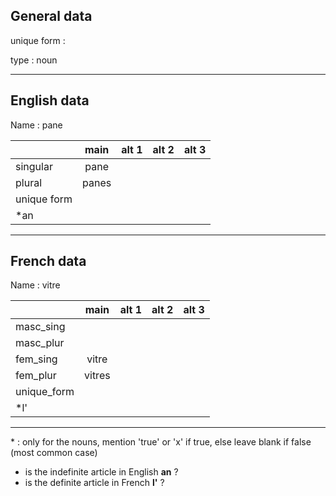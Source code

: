 ## General data

unique form :

type : noun

---

## English data

Name : pane

|             | main  | alt 1 | alt 2 | alt 3 |
| :---------- | :---: | :---: | :---: | ----- |
| singular    | pane  |       |       |       |
| plural      | panes |       |       |       |
| unique form |       |       |       |       |
| \*an        |       |       |       |       |

---

## French data

Name : vitre

|             |  main  | alt 1 | alt 2 | alt 3 |
| :---------- | :----: | :---: | :---: | :---: |
| masc_sing   |        |       |       |       |
| masc_plur   |        |       |       |       |
| fem_sing    | vitre  |       |       |       |
| fem_plur    | vitres |       |       |       |
| unique_form |        |       |       |       |
| \*l'        |        |       |       |       |

---

\* : only for the nouns, mention 'true' or 'x' if true, else leave blank if false (most common case)

- is the indefinite article in English **an** ?
- is the definite article in French **l'** ?
